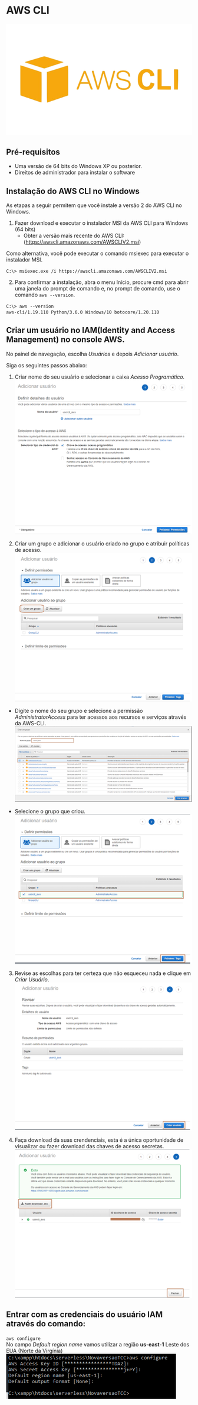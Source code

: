# AWS CLI
![img](./IMG/awscli.png)

## Pré-requisitos

- Uma versão de 64 bits do Windows XP ou posterior.
- Direitos de administrador para instalar o software 

## Instalação do AWS CLI no Windows

As etapas a seguir permitem que você instale a versão 2 do AWS CLI no Windows.

1. Fazer download e executar o instalador MSI da AWS CLI para Windows (64 bits)
    - Obter a versão mais recente do AWS CLI: (https://awscli.amazonaws.com/AWSCLIV2.msi)

Como alternativa, você pode executar o comando msiexec para executar o instalador MSI.
```
C:\> msiexec.exe /i https://awscli.amazonaws.com/AWSCLIV2.msi

```
2. Para confirmar a instalação, abra o menu Início, procure cmd para abrir uma janela do prompt de comando e, no prompt de comando, use o comando ``` aws --version ```.

```
C:\> aws --version
aws-cli/1.19.110 Python/3.6.0 Windows/10 botocore/1.20.110
```

## Criar um usuário no IAM(Identity and Access Management) no console AWS.

No painel de navegação, escolha *Usuários* e depois *Adicionar usuário*.

Siga os seguintes passos abaixo:

1. Criar nome do seu usuário e selecionar a caixa *Acesso Programático.*
![img](./IMG/add_iam.png)

2. Criar um grupo e adicionar o usuário criado no grupo e atribuir políticas de acesso.
![img](./IMG/create_group_iam.png)

- Digite o nome do seu grupo e selecione a permissão *AdministratorAccess* para ter acessos aos recursos e serviços através da AWS-CLI. 
![img](./IMG/create_group_iam2.png)

- Selecione o grupo que criou.
![img](./IMG/create_group_iam3.png)

3. Revise as escolhas para ter certeza que não esqueceu nada e clique em *Criar Usuário*.
![img](./IMG/create_user_iam.png)

4. Faça download da suas crendenciais, esta é a única oportunidade de visualizar ou fazer download das chaves de acesso secretas.
![img](./IMG/iam_keys_acess.png)

## Entrar com as credenciais do usuário IAM através do comando:
`aws configure`<br>
No campo *Default region name* vamos utilizar a região **us-east-1** Leste dos EUA (Norte da Virgínia)
![img](./IMG/aws_configure.png)







